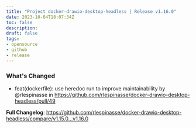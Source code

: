 ```yaml
---
title: "Project docker-drawio-desktop-headless | Release v1.16.0"
date: 2023-10-04T18:07:34Z
toc: false
description: 
draft: false
tags:
- opensource
- github
- release
---
```

### What's Changed
* feat(dockerfile): use heredoc run to improve maintainability by @rlespinasse in https://github.com/rlespinasse/docker-drawio-desktop-headless/pull/49


**Full Changelog**: https://github.com/rlespinasse/docker-drawio-desktop-headless/compare/v1.15.0...v1.16.0